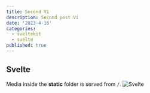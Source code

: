 ```yaml
---
title: Second Vi
description: Second post Vi
date: '2023-4-16'
categories:
  - sveltekit
  - svelte
published: true
---
```


## Svelte

Media inside the **static** folder is served from `/`.
![Svelte](favicon.png)
